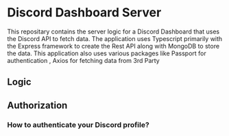 # Discord Dashboard Server

This repositary contains the server logic for a Discord Dashboard that uses the Discord API to fetch data. The application uses Typescript primarily with the Express framework to create the Rest API along with MongoDB to store the data. This application also uses various packages like Passport for authentication , Axios for fetching data from 3rd Party  

## Logic

## Authorization 

### How to authenticate your Discord profile? 





